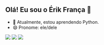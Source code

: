## Olá! Eu sou o Érik França 👋

- 🌱 Atualmente, estou aprendendo Python.
- 😄 Pronome: ele/dele

<div> 

  <a href="https://instagram.com/erikfranca12" target="_blank"><img src="https://img.shields.io/badge/-Instagram-%23E4405F?style=for-the-badge&logo=instagram&logoColor=white" target="_blank"></a> 
  <a href = "mailto:eriik.franca12@gmail.com"><img src="https://img.shields.io/badge/-Gmail-%23333?style=for-the-badge&logo=gmail&logoColor=white" target="_blank"></a>
  <a href=" linkedin.com/in/erikfranca" target="_blank"><img src="https://img.shields.io/badge/-LinkedIn-%230077B5?style=for-the-badge&logo=linkedin&logoColor=white" target="_blank"></a> 
  
</div>
